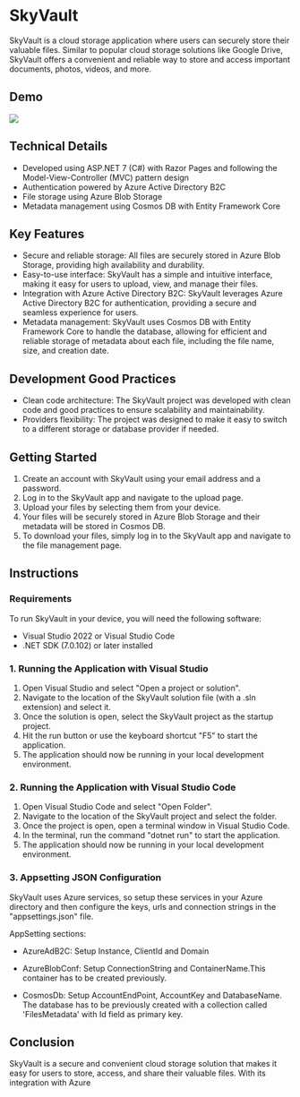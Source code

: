 # SkyVault

SkyVault is a cloud storage application where users can securely store their valuable files. Similar to popular cloud storage solutions like Google Drive, SkyVault offers a convenient and reliable way to store and access important documents, photos, videos, and more.

## Demo

![](https://github.com/Yaret3000/SkyVault/tree/main/_Media/SkyVaultDemo.gif)

## Technical Details

- Developed using ASP.NET 7 (C#) with Razor Pages and following the Model-View-Controller (MVC) pattern design
- Authentication powered by Azure Active Directory B2C
- File storage using Azure Blob Storage
- Metadata management using Cosmos DB with Entity Framework Core

## Key Features

- Secure and reliable storage: All files are securely stored in Azure Blob Storage, providing high availability and durability.
- Easy-to-use interface: SkyVault has a simple and intuitive interface, making it easy for users to upload, view, and manage their files.
- Integration with Azure Active Directory B2C: SkyVault leverages Azure Active Directory B2C for authentication, providing a secure and seamless experience for users.
- Metadata management: SkyVault uses Cosmos DB with Entity Framework Core to handle the database, allowing for efficient and reliable storage of metadata about each file, including the file name, size, and creation date.

## Development Good Practices

- Clean code architecture: The SkyVault project was developed with clean code and good practices to ensure scalability and maintainability.
- Providers flexibility: The project was designed to make it easy to switch to a different storage or database provider if needed.

## Getting Started

1. Create an account with SkyVault using your email address and a password.
2. Log in to the SkyVault app and navigate to the upload page.
3. Upload your files by selecting them from your device.
4. Your files will be securely stored in Azure Blob Storage and their metadata will be stored in Cosmos DB.
5. To download your files, simply log in to the SkyVault app and navigate to the file management page.

## Instructions

### Requirements

To run SkyVault in your device, you will need the following software:

- Visual Studio 2022 or Visual Studio Code
- .NET SDK (7.0.102) or later installed

### 1. Running the Application with Visual Studio

1. Open Visual Studio and select "Open a project or solution".
2. Navigate to the location of the SkyVault solution file (with a .sln extension) and select it.
3. Once the solution is open, select the SkyVault project as the startup project.
4. Hit the run button or use the keyboard shortcut "F5" to start the application.
5. The application should now be running in your local development environment.

### 2. Running the Application with Visual Studio Code

1. Open Visual Studio Code and select "Open Folder".
2. Navigate to the location of the SkyVault project and select the folder.
3. Once the project is open, open a terminal window in Visual Studio Code.
4. In the terminal, run the command "dotnet run" to start the application.
5. The application should now be running in your local development environment.

### 3. Appsetting JSON Configuration

SkyVault uses Azure services, so setup these services in your Azure directory and then configure the keys, urls and connection strings in the "appsettings.json" file.

AppSetting sections:

- AzureAdB2C: Setup Instance, ClientId and Domain

- AzureBlobConf: Setup ConnectionString and ContainerName.This container has to be created previously.

- CosmosDb: Setup AccountEndPoint, AccountKey and DatabaseName. The database has to be previously created with a collection called 'FilesMetadata' with Id field as primary key.

## Conclusion

SkyVault is a secure and convenient cloud storage solution that makes it easy for users to store, access, and share their valuable files. With its integration with Azure